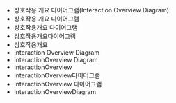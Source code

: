 - 상호작용 개요 다이어그램(Interaction Overview Diagram)
- 상호작용 개요 다이어그램
- 상호작용개요 다이어그램
- 상호작용개요다이어그램
- 상호작용개요
- Interaction Overview Diagram
- InteractionOverview Diagram
- InteractionOverview
- InteractionOverview다이어그램
- InteractionOverview 다이어그램
- InteractionOverviewDiagram